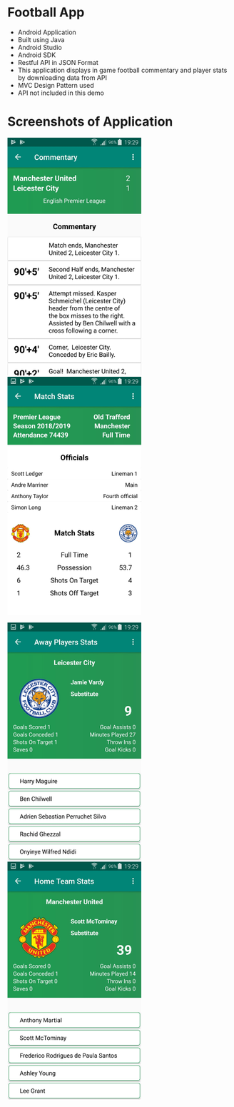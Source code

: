 # Football App
- Android Application
- Built using Java
- Android Studio
- Android SDK
- Restful API in JSON Format
- This application displays in game football commentary and player stats by downloading data from API
- MVC Design Pattern used
- API not included in this demo

# Screenshots of Application

<img src="Screenshots/image0.jpeg" width=300> <img src="Screenshots/image1.jpeg" width=300>


<img src="Screenshots/image2.jpeg" width=300> <img src="Screenshots/image3.jpeg" width=300>

